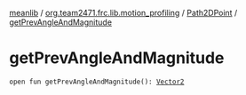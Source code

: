 [meanlib](../../index.md) / [org.team2471.frc.lib.motion_profiling](../index.md) / [Path2DPoint](index.md) / [getPrevAngleAndMagnitude](./get-prev-angle-and-magnitude.md)

# getPrevAngleAndMagnitude

`open fun getPrevAngleAndMagnitude(): `[`Vector2`](../../org.team2471.frc.lib.math/-vector2/index.md)
